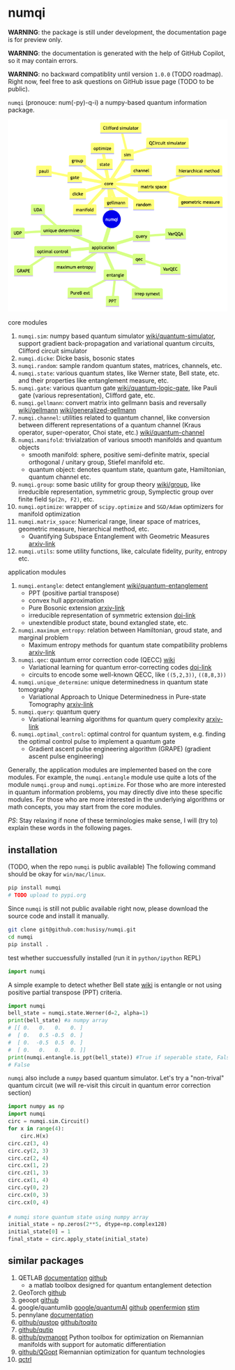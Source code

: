 # numqi

**WARNING**: the package is still under development, the documentation page is for preview only.

**WARNING**: the documentation is generated with the help of GitHub Copilot, so it may contain errors.

**WARNING**: no backward compatiblity until version `1.0.0` (TODO roadmap). Right now, feel free to ask questions on GitHub issue page (TODO to be public).

`numqi` (pronouce: num(-py)-q-i) a numpy-based quantum information package.

![project-structure](data/project-structure.png)

core modules

1. `numqi.sim`: numpy based quantum simulator [wiki/quantum-simulator](https://en.wikipedia.org/wiki/Quantum_simulator), support gradient back-propagation and variational quantum circuits, Clifford circuit simulator
2. `numqi.dicke`: Dicke basis, bosonic states
3. `numqi.random`: sample random quantum states, matrices, channels, etc.
4. `numqi.state`: various quantum states, like Werner state, Bell state, etc. and their properties like entanglement measure, etc.
5. `numqi.gate`: various quantum gate [wiki/quantum-logic-gate](https://en.wikipedia.org/wiki/Quantum_logic_gate), like Pauli gate (various representation), Clifford gate, etc.
6. `numqi.gellmann`: convert matrix into gellmann basis and reversally [wiki/gellmann](https://en.wikipedia.org/wiki/Gell-Mann_matrices) [wiki/generalized-gellmann](https://en.wikipedia.org/wiki/Generalizations_of_Pauli_matrices)
7. `numqi.channel`: utilities related to quantum channel, like conversion between different representations of a quantum channel (Kraus operator, super-operator, Choi state, etc.) [wiki/quantum-channel](https://en.wikipedia.org/wiki/Quantum_channel)
8. `numqi.manifold`: trivialzation of various smooth manifolds and quantum objects
   * smooth manifold: sphere, positive semi-definite matrix, special orthogonal / unitary group, Stiefel manifold etc.
   * quantum object: denotes quantum state, quantum gate, Hamiltonian, quantum channel etc.
9. `numqi.group`: some basic utility for group theory [wiki/group](https://en.wikipedia.org/wiki/Group_(mathematics)), like irreducible representation, symmetric group, Symplectic group over finite field `Sp(2n, F2)`, etc.
10. `numqi.optimize`: wrapper of `scipy.optimize` and `SGD/Adam` optimizers for manifold optimization
11. `numqi.matrix_space`: Numerical range, linear space of matrices, geometric measure, hierarchical method, etc.
    * Quantifying Subspace Entanglement with Geometric Measures [arxiv-link](https://arxiv.org/abs/2311.10353)
12. `numqi.utils`: some utility functions, like, calculate fidelity, purity, entropy etc.

application modules

1. `numqi.entangle`: detect entanglement [wiki/quantum-entanglement](https://en.wikipedia.org/wiki/Quantum_entanglement)
   * PPT (positive partial transpose)
   * convex hull approximation
   * Pure Bosonic extension [arxiv-link](https://arxiv.org/abs/2209.10934)
   * irreducible representation of symmetric extension [doi-link](https://doi.org/10.3390/e25101425)
   * unextendible product state, bound extangled state, etc.
2. `numqi.maximum_entropy`: relation between Hamiltonian, groud state, and marginal problem
   * Maximum entropy methods for quantum state compatibility problems [arxiv-link](https://arxiv.org/abs/2207.11645)
3. `numqi.qec`: quantum error correction code (QECC) [wiki](https://en.wikipedia.org/wiki/Quantum_error_correction)
   * Variational learning for quantum error-correcting codes [doi-link](https://doi.org/10.22331/q-2022-10-06-828)
   * circuits to encode some well-known QECC, like `((5,2,3))`, `((8,8,3))`
4. `numqi.unique_determine`: unique determinedness in quantum state tomography
   * Variational Approach to Unique Determinedness in Pure-state Tomography [arxiv-link](https://arxiv.org/abs/2305.10811)
5. `numqi.query`: quantum query
   * Variational learning algorithms for quantum query complexity [arxiv-link](https://arxiv.org/abs/2205.07449)
6. `numqi.optimal_control`: optimal control for quantum system, e.g. finding the optimal control pulse to implement a quantum gate
   * Gradient ascent pulse engineering algorithm (GRAPE) (gradient ascent pulse engineering)

Generally, the application modules are implemented based on the core modules. For example, the `numqi.entangle` module use quite a lots of the module `numqi.group` and `numqi.optimize`. For those who are more interested in quantum information problems, you may directly dive into these specific modules. For those who are more interested in the underlying algorithms or math concepts, you may start from the core modules.

*PS*: Stay relaxing if none of these terminologies make sense, I will (try to) explain these words in the following pages.

## installation

(TODO, when the repo `numqi` is public available) The following command should be okay for `win/mac/linux`.

```bash
pip install numqi
# TODO upload to pypi.org
```

Since `numqi` is still not public available right now, please download the source code and install it manually.

```bash
git clone git@github.com:husisy/numqi.git
cd numqi
pip install .
```

test whether succuessfully installed (run it in `python/ipython` REPL)

```python
import numqi
```

A simple example to detect whether Bell state [wiki](https://en.wikipedia.org/wiki/Bell_state) is entangle or not using positive partial transpose (PPT) criteria.

```python
import numqi
bell_state = numqi.state.Werner(d=2, alpha=1)
print(bell_state) #a numpy array
# [[ 0.   0.   0.   0. ]
#  [ 0.   0.5 -0.5  0. ]
#  [ 0.  -0.5  0.5  0. ]
#  [ 0.   0.   0.   0. ]]
print(numqi.entangle.is_ppt(bell_state)) #True if seperable state, False is entangle state (small probability also return True)
# False
```

`numqi` also include a `numpy` based quantum simulator. Let's try a "non-trival" quantum circuit (we will re-visit this circuit in quantum error correction section)

```python
import numpy as np
import numqi
circ = numqi.sim.Circuit()
for x in range(4):
    circ.H(x)
circ.cz(3, 4)
circ.cy(2, 3)
circ.cz(2, 4)
circ.cx(1, 2)
circ.cz(1, 3)
circ.cx(1, 4)
circ.cy(0, 2)
circ.cx(0, 3)
circ.cx(0, 4)

# numqi store quantum state using numpy array
initial_state = np.zeros(2**5, dtype=np.complex128)
initial_state[0] = 1
final_state = circ.apply_state(initial_state)
```

## similar packages

1. QETLAB [documentation](https://qetlab.com/) [github](https://github.com/nathanieljohnston/QETLAB)
   * a matlab toolbox designed for quantum entanglement detection
2. GeoTorch [github](https://github.com/Lezcano/geotorch)
3. geoopt [github](https://github.com/geoopt/geoopt)
4. google/quantumlib [google/quantumAI](https://quantumai.google/software) [github](https://github.com/quantumlib) [openfermion](https://github.com/quantumlib/OpenFermion) [stim](https://github.com/quantumlib/Stim)
5. pennylane [documentation](https://docs.pennylane.ai/en/stable/)
6. [github/qustop](https://github.com/vprusso/qustop) [github/toqito](https://github.com/vprusso/toqito)
7. [github/qutip](https://github.com/qutip)
8. [github/pymanopt](https://github.com/pymanopt/pymanopt) Python toolbox for optimization on Riemannian manifolds with support for automatic differentiation
9. [github/QGopt](https://github.com/LuchnikovI/QGOpt) Riemannian optimization for quantum technologies
9. [qctrl](https://docs.q-ctrl.com/references/qctrl/index.html)
